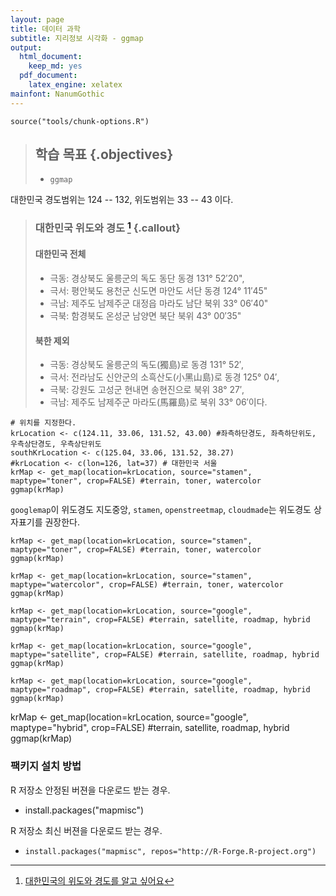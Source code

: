 ```yaml
---
layout: page
title: 데이터 과학
subtitle: 지리정보 시각화 - ggmap
output:
  html_document: 
    keep_md: yes
  pdf_document:
    latex_engine: xelatex
mainfont: NanumGothic
---
```


``` {r, include=FALSE}
source("tools/chunk-options.R")
```

> ## 학습 목표 {.objectives}
>
> * `ggmap`


대한민국 경도범위는 124 -- 132, 위도범위는 33 -- 43 이다. 

> ### 대한민국 위도와 경도 [^kor-lonlat] {.callout}
>
> #### 대한민국 전체
> - 극동: 경상북도 울릉군의 독도 동단 동경 131° 52′20", 
> - 극서: 평안북도 용천군 신도면 마안도 서단 동경 124° 11′45"
> - 극남: 제주도 남제주군 대정읍 마라도 남단 북위 33° 06′40"
> - 극북: 함경북도 온성군 남양면 북단 북위 43° 00′35"
>
> #### 북한 제외
> - 극동: 경상북도 울릉군의 독도(獨島)로 동경 131° 52′, 
> - 극서: 전라남도 신안군의 소흑산도(小黑山島)로 동경 125° 04′, 
> - 극북: 강원도 고성군 현내면 송현진으로 북위 38° 27′, 
> - 극남: 제주도 남제주군 마라도(馬羅島)로 북위 33° 06′이다.


[^kor-lonlat]: [대한민국의 위도와 경도를 알고 싶어요](http://tip.daum.net/question/3092152)

``` {r message=FALSE, warning=FALSE, comment=FALSE}
# 위치를 지정한다.
krLocation <- c(124.11, 33.06, 131.52, 43.00) #좌측하단경도, 좌측하단위도, 우측상단경도, 우측상단위도
southKrLocation <- c(125.04, 33.06, 131.52, 38.27)
#krLocation <- c(lon=126, lat=37) # 대한민국 서울
krMap <- get_map(location=krLocation, source="stamen", maptype="toner", crop=FALSE) #terrain, toner, watercolor
ggmap(krMap)
```

`googlemap`이 위도경도 지도중앙, `stamen`, `openstreetmap`, `cloudmade`는 
위도경도 상자표기를 권장한다.

``` {r message=FALSE, warning=FALSE, comment=FALSE, eval=FALSE}
krMap <- get_map(location=krLocation, source="stamen", maptype="toner", crop=FALSE) #terrain, toner, watercolor
ggmap(krMap)

krMap <- get_map(location=krLocation, source="stamen", maptype="watercolor", crop=FALSE) #terrain, toner, watercolor
ggmap(krMap)

krMap <- get_map(location=krLocation, source="google", maptype="terrain", crop=FALSE) #terrain, satellite, roadmap, hybrid
ggmap(krMap)

krMap <- get_map(location=krLocation, source="google", maptype="satellite", crop=FALSE) #terrain, satellite, roadmap, hybrid
ggmap(krMap)

krMap <- get_map(location=krLocation, source="google", maptype="roadmap", crop=FALSE) #terrain, satellite, roadmap, hybrid
ggmap(krMap)
```

krMap <- get_map(location=krLocation, source="google", maptype="hybrid", crop=FALSE) #terrain, satellite, roadmap, hybrid
ggmap(krMap)


### 팩키지 설치 방법

R 저장소 안정된 버젼을 다운로드 받는 경우.

- install.packages("mapmisc")

R 저장소 최신 버젼을 다운로드 받는 경우.

- `install.packages("mapmisc", repos="http://R-Forge.R-project.org")`




